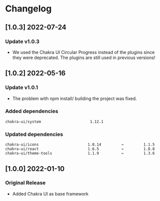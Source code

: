 # Changelog
## [1.0.3] 2022-07-24

### Update v1.0.3

- We used the Chakra UI Circular Progress instead of the plugins since they were deprecated. The plugins are still used in previous versions!

## [1.0.2] 2022-05-16

### Update v1.0.1

- The problem with npm install/ building the project was fixed.

### Added dependencies

```
chakra-ui/system                      1.12.1
```

### Updated dependencies

```
chakra-ui/icons                      1.0.14         →         1.1.5
chakra-ui/react                      1.6.5          →         1.8.8
chakra-ui/theme-tools                1.1.9          →         1.3.6
```
## [1.0.0] 2022-01-10

### Original Release

- Added Chakra UI as base framework
